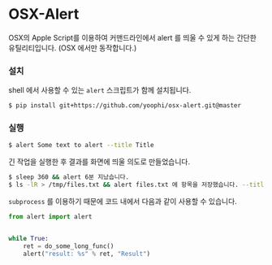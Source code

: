 OSX-Alert
==========

OSX의 Apple Script를 이용하여 커맨드라인에서 alert 를 띄울 수 있게 하는 간단한 유틸리티입니다.
(OSX 에서만 동작합니다.)

### 설치 

shell 에서 사용할 수 있는 `alert` 스크립트가 함께 설치됩니다.


```bash
$ pip install git+https://github.com/yoophi/osx-alert.git@master
```

### 실행

```bash
$ alert Some text to alert --title Title
```

긴 작업을 실행한 후 결과를 화면에 띄울 의도로 만들었습니다.

```bash
$ sleep 360 && alert 6분 지났습니다.
$ ls -lR > /tmp/files.txt && alert files.txt 에 항목을 저장했습니다. --title 'OK'
```

`subprocess` 를 이용하기 때문에 코드 내에서 다음과 같이 사용할 수 있습니다.

```python
from alert import alert


while True:
    ret = do_some_long_func()
    alert("result: %s" % ret, "Result")
```
